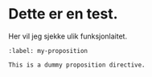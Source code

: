 # Dette er en test. 

Her vil jeg sjekke ulik funksjonlaitet. 

```{prf:proposition}
:label: my-proposition

This is a dummy proposition directive.
```